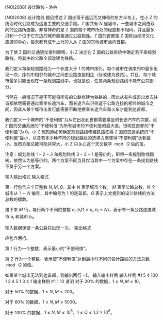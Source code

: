 



[NOI2008] 设计路线 - 洛谷














[NOI2008] 设计路线
题目描述
Z 国坐落于遥远而又神奇的东方半岛上，在小 Z 的统治时代公路成为这里主要的交通手段。Z 国共有 $N$ 座城市，一些城市之间由双向的公路所连接。非常神奇的是 Z 国的每个城市所处的经度都不相同，并且最多只和一个位于它东边的城市直接通过公路相连。Z 国的首都是 Z 国政治经济文化旅游的中心，每天都有成千上万的人从 Z 国的其他城市涌向首都。

为了使 Z 国的交通更加便利顺畅，小 Z 决定在 Z 国的公路系统中确定若干条规划路线，将其中的公路全部改建为铁路。

我们定义每条规划路线为一个长度大于 $1$ 的城市序列，每个城市在该序列中最多出现一次，序列中相邻的城市之间由公路直接相连（待改建为铁路）。并且，每个城市最多只能出现在一条规划路线中，也就是说，任意两条规划路线不能有公共部分。

当然在一般情况下是不可能将所有的公路修建为铁路的，因此从有些城市出发去往首都依然需要通过乘坐长途汽车，而长途汽车只往返于公路连接的相邻的城市之间，因此从某个城市出发可能需要不断地换乘长途汽车和火车才能到达首都。

我们定义一个城市的“不便利值”为从它出发到首都需要乘坐的长途汽车的次数，而 Z 国的交通系统的“不便利值”为所有城市的不便利值的最大值，很明显首都的“不便利值”为 $0$。小 Z 想知道如何确定规划路线修建铁路使得 Z 国的交通系统的“不便利值”最小，以及有多少种不同的规划路线的选择方案使得“不便利值”达到最小。当然方案总数可能非常大，小 Z 只关心这个天文数字 $\bmod\ Q$ 后的值。

注意：规划路线 $1-2-3$ 和规划路线 $3-2-1$ 是等价的，即将一条规划路线翻转，依然认为是等价的。两个方案不同当且仅当其中一个方案中存在一条规划路线不属于另一个方案。


输入输出格式
输入格式

第一行包含三个正整数 $N,M,Q$，其中 $N$ 表示城市个数， $M$ 表示公路总数，$N$ 个城市从 $1 \sim N$ 编号，其中编号为 $1$ 的是首都。$Q$ 表示上文提到的设计路线的方法总数的模数。

接下来 $M$ 行，每行两个不同的整数 $a_i,b_i(1 \le a_i,b_i \le N)$，表示有一条公路连接城市 $a_i$ 和城市 $b_i$。

输入数据保证一条公路只出现一次。
输出格式

应包含两行。

第 $1$ 行为一个整数，表示最小的“不便利值”。

第 $2$ 行为一个整数，表示使“不便利值”达到最小时不同的设计路线的方法总数 $\bmod\ Q$ 的值。

如果某个城市无法到达首都，则输出两行 $-1$。
输入输出样例
输入样例 #1
5 4 100 
1 2 
4 5 
1 3 
4 1
输出样例 #1
1 
10
说明
对于 $20 \%$ 的数据，$1 \le N,M \le 10$。

对于 $50 \%$ 的数据，$1 \le N,M \le 200$。

对于 $60 \%$ 的数据，$1 \le N,M \le 5000$。

对于 $100 \%$ 的数据，$1 \le N,M \le 10 ^ 5$，$1 \le Q \le 1.2 \times 10 ^ 8$。







